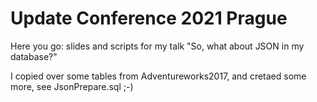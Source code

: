 # Update Conference 2021 Prague

Here you go: slides and scripts for my talk "So, what about JSON in my database?"

I copied over some tables from Adventureworks2017, and cretaed some more, see JsonPrepare.sql ;-)
